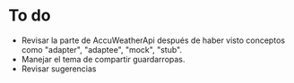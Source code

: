 # To do
- Revisar la parte de AccuWeatherApi después de haber visto conceptos como "adapter", "adaptee", "mock", "stub".
- Manejar el tema de compartir guardarropas.
- Revisar sugerencias
